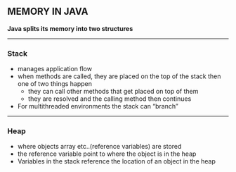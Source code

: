 ## MEMORY IN JAVA
**Java splits its memory into two structures**
_____________________________
### Stack
- manages application flow
- when methods are called, they are placed on the top of the stack then one of two things happen
    - they can call other methods that get placed on top of them
    - they are resolved and the calling method then continues
- For multithreaded environments the stack can “branch”
____________________________

### Heap
- where objects array etc..(reference variables) are stored
- the reference variable point to where the object is in the heap
- Variables in the stack reference the location of an object in the heap
